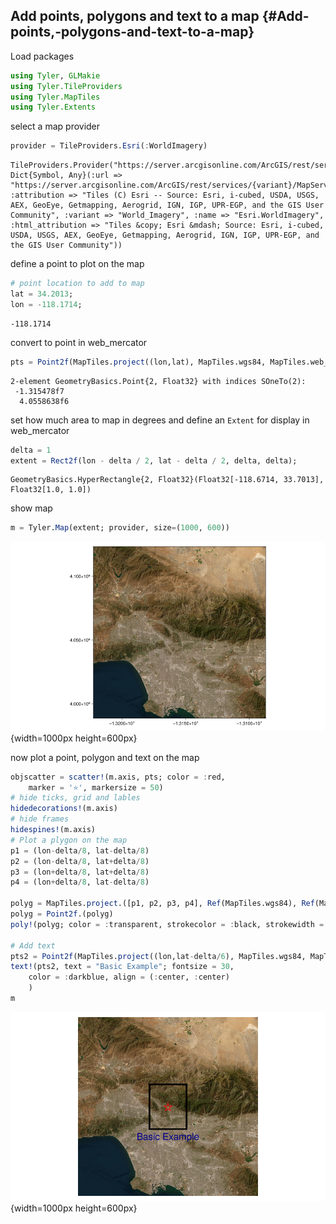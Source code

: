 
## Add points, polygons and text to a map {#Add-points,-polygons-and-text-to-a-map}

Load packages

```julia
using Tyler, GLMakie
using Tyler.TileProviders
using Tyler.MapTiles
using Tyler.Extents
```


select a map provider

```julia
provider = TileProviders.Esri(:WorldImagery)
```


```ansi
TileProviders.Provider("https://server.arcgisonline.com/ArcGIS/rest/services/{variant}/MapServer/tile/{z}/{y}/{x}", Dict{Symbol, Any}(:url => "https://server.arcgisonline.com/ArcGIS/rest/services/{variant}/MapServer/tile/{z}/{y}/{x}", :attribution => "Tiles (C) Esri -- Source: Esri, i-cubed, USDA, USGS, AEX, GeoEye, Getmapping, Aerogrid, IGN, IGP, UPR-EGP, and the GIS User Community", :variant => "World_Imagery", :name => "Esri.WorldImagery", :html_attribution => "Tiles &copy; Esri &mdash; Source: Esri, i-cubed, USDA, USGS, AEX, GeoEye, Getmapping, Aerogrid, IGN, IGP, UPR-EGP, and the GIS User Community"))
```


define a point to plot on the map

```julia
# point location to add to map
lat = 34.2013;
lon = -118.1714;
```


```ansi
-118.1714
```


convert to point in web_mercator

```julia
pts = Point2f(MapTiles.project((lon,lat), MapTiles.wgs84, MapTiles.web_mercator))
```


```ansi
2-element GeometryBasics.Point{2, Float32} with indices SOneTo(2):
 -1.315478f7
  4.0558638f6
```


set how much area to map in degrees and define an `Extent` for display in web_mercator

```julia
delta = 1
extent = Rect2f(lon - delta / 2, lat - delta / 2, delta, delta);
```


```ansi
GeometryBasics.HyperRectangle{2, Float32}(Float32[-118.6714, 33.7013], Float32[1.0, 1.0])
```


show map

```julia
m = Tyler.Map(extent; provider, size=(1000, 600))
```

![](iumxjlo.png){width=1000px height=600px}

now plot a point, polygon and text on the map

```julia
objscatter = scatter!(m.axis, pts; color = :red,
    marker = '⭐', markersize = 50)
# hide ticks, grid and lables
hidedecorations!(m.axis)
# hide frames
hidespines!(m.axis)
# Plot a plygon on the map
p1 = (lon-delta/8, lat-delta/8)
p2 = (lon-delta/8, lat+delta/8)
p3 = (lon+delta/8, lat+delta/8)
p4 = (lon+delta/8, lat-delta/8)

polyg = MapTiles.project.([p1, p2, p3, p4], Ref(MapTiles.wgs84), Ref(MapTiles.web_mercator))
polyg = Point2f.(polyg)
poly!(polyg; color = :transparent, strokecolor = :black, strokewidth = 5)

# Add text
pts2 = Point2f(MapTiles.project((lon,lat-delta/6), MapTiles.wgs84, MapTiles.web_mercator))
text!(pts2, text = "Basic Example"; fontsize = 30,
    color = :darkblue, align = (:center, :center)
    )
m
```

![](ovjgmfy.png){width=1000px height=600px}
